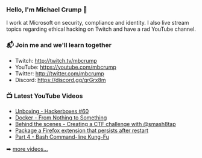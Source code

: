 ### Hello, I'm Michael Crump 👋

I work at Microsoft on security, compliance and identity. I also live stream topics regarding ethical hacking on Twitch and have a rad YouTube channel. 

### 📬 Join me and we'll learn together

- Twitch: http://twitch.tv/mbcrump
- YouTube: https://youtube.com/mbcrump
- Twitter: http://twitter.com/mbcrump
- Discord: https://discord.gg/qrGrx8m

### 📺 Latest YouTube Videos

<!-- YOUTUBE:START -->
- [Unboxing - Hackerboxes #60](https://www.youtube.com/watch?v=L3xTN39W9T0)
- [Docker - From Nothing to Something](https://www.youtube.com/watch?v=Zgf79-GfEu0)
- [Behind the scenes - Creating a CTF challenge with @smash8tap](https://www.youtube.com/watch?v=PpGF_t4weQk)
- [Package a Firefox extension that persists after restart](https://www.youtube.com/watch?v=FlO2q3fwdZM)
- [Part 4 - Bash Command-line Kung-Fu](https://www.youtube.com/watch?v=I4ZBSBSmdJQ)
<!-- YOUTUBE:END -->

➡️ [more videos...](https://youtube.com/mbcrump)

